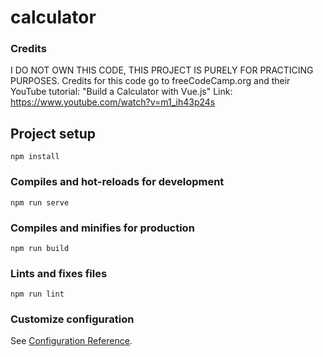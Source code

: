 # calculator

### Credits
I DO NOT OWN THIS CODE, THIS PROJECT IS PURELY FOR PRACTICING PURPOSES. Credits for this code go to freeCodeCamp.org and their YouTube tutorial: "Build a Calculator with Vue.js" Link: https://www.youtube.com/watch?v=m1_ih43p24s

## Project setup
```
npm install
```

### Compiles and hot-reloads for development
```
npm run serve
```

### Compiles and minifies for production
```
npm run build
```

### Lints and fixes files
```
npm run lint
```

### Customize configuration
See [Configuration Reference](https://cli.vuejs.org/config/).
